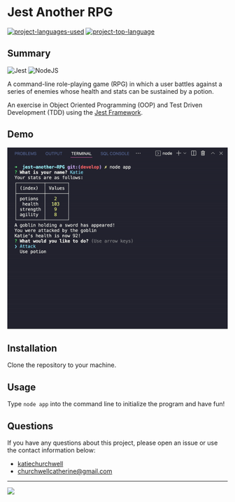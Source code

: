 # Jest Another RPG
  [![project-languages-used](https://img.shields.io/github/languages/count/katiechurchwell/jest-another-RPG?color=important)](https://github.com/katiechurchwell/jest-another-RPG)
  [![project-top-language](https://img.shields.io/github/languages/top/katiechurchwell/jest-another-RPG?color=blueviolet)](https://github.com/katiechurchwell/jest-another-RPG)

## Summary
![Jest](https://img.shields.io/badge/-jest-%23C21325?style=flat&logo=jest&logoColor=white)
![NodeJS](https://img.shields.io/badge/node.js-6DA55F?style=flat&logo=node.js&logoColor=white)

A command-line role-playing game (RPG) in which a user battles against a series of enemies whose health and stats can be sustained by a potion.

An exercise in Object Oriented Programming (OOP) and Test Driven Development (TDD) using the [Jest Framework](https://jestjs.io/).

## Demo
![Demo of Jest Another RPG](/demo.gif)

## Installation
Clone the repository to your machine.

## Usage
Type `node app` into the command line to initialize the program and have fun!

## Questions
  If you have any questions about this project, please open an issue or use the contact information below:
  * [katiechurchwell](https://www.github.com/katiechurchwell)
  * [churchwellcatherine@gmail.com](mailto:churchwellcatherine@gmail.com)


---
  ![](https://img.shields.io/badge/license-MIT-blue)